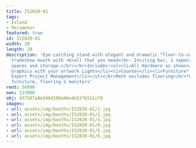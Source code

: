 ```yaml
---
title: IS2020-01
tags:
- Island
- Perimeter
featured: true
id: IS2020-01
width: 20
length: 20
description: 'Eye-catching stand with elegant and dramatic “floor-to-ceiling” illuminated
  tradeshow booth with <b>all that you need</b>: Inviting bar, 2 separate meeting
  spaces and storage.</br></br>Includes:<ul><li>All Hardware as shown</li><li>New
  Graphics with your artwork Lights</li><li>Counter</li><li>Furniture* (as per availability)</li><li>Friendly
  Expert Project Management</li></ul></br>Rent excludes flooring</br>*Own excludes
  furniture, flooring & monitors'
rent: 56990
own: 123900
obj: 437387a8e54b4100a46e4b52fb511cf0
images:
- url: assets/img/booths/IS2020-01/1.jpg
- url: assets/img/booths/IS2020-01/2.jpg
- url: assets/img/booths/IS2020-01/3.jpg
- url: assets/img/booths/IS2020-01/4.jpg
- url: assets/img/booths/IS2020-01/5.jpg
- url: assets/img/booths/IS2020-01/6.jpg
---
```


